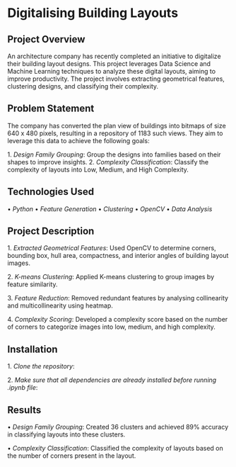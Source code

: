 # Digitalising Building Layouts

## Project Overview

An architecture company has recently completed an initiative to digitalize their building layout designs. This project leverages Data Science and Machine Learning techniques to analyze these digital layouts, aiming to improve productivity. The project involves extracting geometrical features, clustering designs, and classifying their complexity.

## Problem Statement

The company has converted the plan view of buildings into bitmaps of size 640 x 480 pixels, resulting in a repository of 1183 such views. They aim to leverage this data to achieve the following goals:

1.⁠ ⁠*Design Family Grouping*: Group the designs into families based on their shapes to improve insights.
2.⁠ ⁠*Complexity Classification*: Classify the complexity of layouts into Low, Medium, and High Complexity.

## Technologies Used

•⁠  ⁠*Python*
•⁠  ⁠*Feature Generation*
•⁠  ⁠*Clustering*
•⁠  ⁠*OpenCV*
•⁠  ⁠*Data Analysis*

## Project Description

1.⁠ ⁠*Extracted Geometrical Features*: Used OpenCV to determine corners, bounding box, hull area, compactness, and interior angles of building layout images.

2.⁠ ⁠*K-means Clustering*: Applied K-means clustering to group images by feature similarity.

3.⁠ ⁠*Feature Reduction*: Removed redundant features by analysing collinearity and multicollinearity using heatmap.

4.⁠ ⁠*Complexity Scoring*: Developed a complexity score based on the number of corners to categorize images into low, medium, and high complexity.

## Installation

1.⁠ ⁠*Clone the repository*:

2.⁠ ⁠*Make sure that all dependencies are already installed before running .ipynb file*:


## Results

•⁠  ⁠*Design Family Grouping*: Created 36 clusters and achieved 89% accuracy in classifying layouts into these clusters.

•⁠  ⁠*Complexity Classification*: Classified the complexity of layouts based on the number of corners present in the layout.
